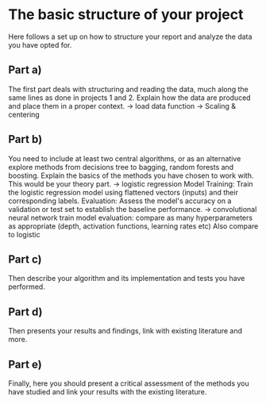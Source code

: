 # The basic structure of your project

Here follows a set up on how to structure your report and analyze the data you have opted for.
## Part a)

The first part deals with structuring and reading the data, much along the same lines as done in projects 1 and 2. Explain how the data are produced and place them in a proper context.
-> load data function
-> Scaling & centering

## Part b)

You need to include at least two central algorithms, or as an alternative explore methods from decisions tree to bagging, random forests and boosting. Explain the basics of the methods you have chosen to work with. This would be your theory part.
-> logistic regression
    Model Training: Train the logistic regression model using flattened vectors (inputs) and their corresponding labels.
    Evaluation: Assess the model's accuracy on a validation or test set to establish the baseline performance.
-> convolutional neural network
    train model
    evaluation: compare as many hyperparameters as appropriate (depth, activation functions, learning rates etc)
                Also compare to logistic
## Part c)

Then describe your algorithm and its implementation and tests you have performed.
## Part d)

Then presents your results and findings, link with existing literature and more.
## Part e)
Finally, here you should present a critical assessment of the methods you have studied and link your results with the existing literature.
